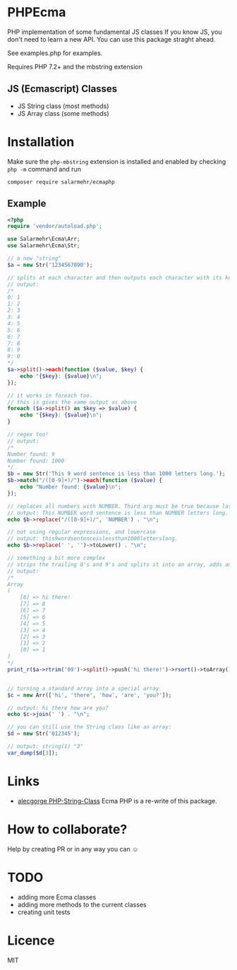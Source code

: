 PHPEcma
============
PHP implementation of some fundamental JS classes 
If you know JS, you don't need to learn a new API. You can use this package straght ahead. 

See examples.php for examples.

Requires PHP 7.2+ and the mbstring extension

JS (Ecmascript) Classes
---------
- JS String class (most methods)
- JS Array class (some methods)

Installation
============
Make sure the `php-mbstring` extension is installed and enabled by checking `php -m` command and run
~~~    
composer require salarmehr/ecmaphp
~~~ 


Example
--------

~~~php
<?php
require 'vendor/autoload.php';

use Salarmehr\Ecma\Arr;
use Salarmehr\Ecma\Str;

// a new "string"
$a = new Str('1234567890');

// splits at each character and then outputs each character with its key.
// output:
/*
0: 1
1: 2
2: 3
3: 4
4: 5
5: 6
6: 7
7: 8
8: 9
9: 0
*/
$a->split()->each(function ($value, $key) {
    echo "{$key}: {$value}\n";
});

// it works in foreach too.
// this is gives the same output as above
foreach ($a->split() as $key => $value) {
    echo "{$key}: {$value}\n";
}

// regex too!
// output:
/*
Number found: 9
Number found: 1000
*/
$b = new Str('This 9 word sentence is less than 1000 letters long.');
$b->match("/([0-9]+)/")->each(function ($value) {
    echo "Number found: {$value}\n";
});

// replaces all numbers with NUMBER. Third arg must be true because last arg is a regular expression
// output: This NUMBER word sentence is less than NUMBER letters long.
echo $b->replace("/([0-9]+)/", 'NUMBER') . "\n";

// not using regular expressions, and lowercase
// output: this9wordsentenceislessthan1000letterslong.
echo $b->replace(' ', '')->toLower() . "\n";

// something a bit more complex
// strips the trailing 0's and 9's and splits it into an array, adds an element, reverse sorts it and turns it into an array
// output:
/*
Array
(
    [8] => hi there!
    [7] => 8
    [6] => 7
    [5] => 6
    [4] => 5
    [3] => 4
    [2] => 3
    [1] => 2
    [0] => 1
)
*/
print_r($a->rtrim('09')->split()->push('hi there!')->rsort()->toArray());


// turning a standard array into a special array
$c = new Arr(['hi', 'there', 'how', 'are', 'you?']);

// output: hi there how are you?
echo $c->join(' ') . "\n";

// you can still use the String class like an array:
$d = new Str('012345');

// output: string(1) "3"
var_dump($d[3]);

~~~

Links
=====
- [alecgorge PHP-String-Class](https://github.com/alecgorge/PHP-String-Class) Ecma PHP is a re-write of this package. 


How to collaborate?
=================
 Help by creating PR or in any way you can ☺
 
 TODO
 =====
 - adding more Ecma classes
 - adding more methods to the current classes
 - creating unit tests 

Licence
=======
MIT
